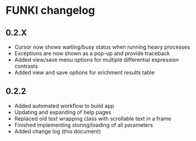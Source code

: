 # FUNKI changelog

## 0.2.X
- Cursor now shows waiting/busy status when running heavy processes
- Exceptions are now shown as a pop-up and provide traceback
- Added view/save menu options for multiple differential expression contrasts
- Added view and save options for erichment results table

## 0.2.2
- Added automated workflow to build app
- Updating and expanding of help pages
- Replaced old text wrapping class with scrollable text in a frame
- Finished implementing storing/loading of all parameters
- Added change log (this document)